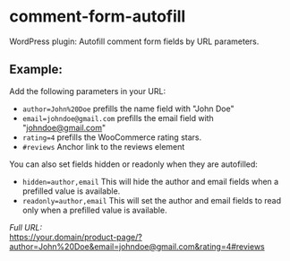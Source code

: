 # comment-form-autofill
 WordPress plugin: Autofill comment form fields by URL parameters.

## Example:

Add the following parameters in your URL:

* `author=John%20Doe` prefills the name field with "John Doe"
* `email=johndoe@gmail.com` prefills the email field with "johndoe@gmail.com"
* `rating=4` prefills the WooCommerce rating stars.
* `#reviews` Anchor link to the reviews element

You can also set fields hidden or readonly when they are autofilled:

* `hidden=author,email` This will hide the author and email fields when a prefilled value is available.
* `readonly=author,email` This will set the author and email fields to read only when a prefilled value is available.

*Full URL:*  
https://your.domain/product-page/?author=John%20Doe&email=johndoe@gmail.com&rating=4#reviews
